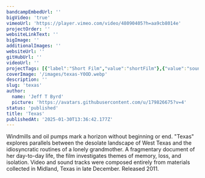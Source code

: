 ```yaml
---
bandcampEmbedUrl: ''
bigVideo: 'true'
vimeoUrl: 'https://player.vimeo.com/video/48090405?h=aa9cb8014e'
projectOrder: ''
websiteLinkText: ''
bigImage: ''
additionalImages: ''
websiteUrl: ''
gitHubUrl: ''
videoUrl: ''
projectTags: [{"label":"Short Film","value":"shortFilm"},{"value":"soundDesign","label":"Sound Design"}]
coverImage: '/images/texas-Y0OD.webp'
description: ''
slug: 'texas'
author:
  name: 'Jeff T Byrd'
  picture: 'https://avatars.githubusercontent.com/u/179826675?v=4'
status: 'published'
title: 'Texas'
publishedAt: '2025-01-30T13:36:42.177Z'
---
```


Windmills and oil pumps mark a horizon without beginning or end. "Texas" explores parallels between the desolate landscape of West Texas and the idiosyncratic routines of a lonely grandmother. A fragmentary document of her day-to-day life, the film investigates themes of memory, loss, and isolation. Video and sound tracks were composed entirely from materials collected in Midland, Texas in late December. Released 2011.